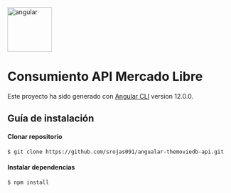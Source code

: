 <img src="https://github.com/srojas091/angular-listar-productos/blob/master/src/assets/images/angular.png" alt="angular" width="100" height="100">

# Consumiento API Mercado Libre

Este proyecto ha sido generado con [Angular CLI](https://github.com/angular/angular-cli) version 12.0.0.

## Guía de instalación

#### Clonar repositorio
```
$ git clone https://github.com/srojas091/angualar-themoviedb-api.git
```

#### Instalar dependencias
```
$ npm install
```
